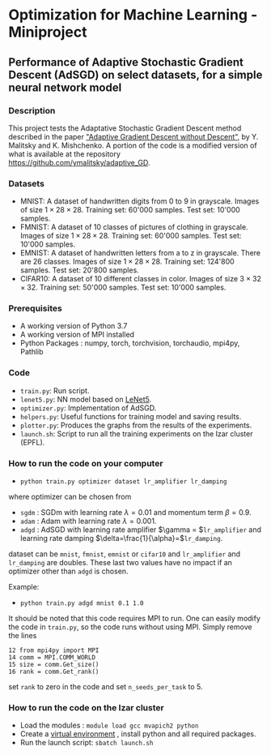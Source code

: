 # Optimization for Machine Learning - Miniproject
## Performance of Adaptive Stochastic Gradient Descent (AdSGD) on select datasets, for a simple neural network model 

### Description
This project tests the Adaptative Stochastic Gradient Descent method described in the paper ["Adaptive Gradient Descent without Descent"](https://arxiv.org/pdf/1910.09529.pdf), by Y. Malitsky and K. Mishchenko. A portion of the code is a modified version of what is available at the repository https://github.com/ymalitsky/adaptive_GD. 

### Datasets

- MNIST: A dataset of handwritten  digits from 0 to 9 in grayscale. Images of size $1\times 28 \times 28$. Training set: 60'000 samples. Test set: 10'000 samples. 
- FMNIST: A dataset of 10 classes of pictures of clothing in grayscale. Images of size $1\times 28 \times 28$. Training set: 60'000 samples. Test set: 10'000 samples. 
- EMNIST: A dataset of handwritten letters from a to z in grayscale. There are 26 classes. Images of size $1\times 28 \times 28$. Training set: 124'800 samples. Test set: 20'800 samples. 
- CIFAR10: A dataset of 10 different classes in color. Images of size $3\times 32 \times 32$. Training set: 50'000 samples. Test set: 10'000 samples. 

### Prerequisites
- A working version of Python 3.7
- A working version of MPI installed
- Python Packages : numpy, torch, torchvision, torchaudio, mpi4py, Pathlib

### Code
- ``train.py``: Run script.
- ``lenet5.py``: NN model based on [LeNet5](http://yann.lecun.com/exdb/publis/pdf/lecun-98.pdf).
- ``optimizer.py``: Implementation of AdSGD.
- ``helpers.py``: Useful functions for training model and saving results.
- ``plotter.py``: Produces the graphs from the results of the experiments.
- ``launch.sh``: Script to run all the training experiments on the Izar cluster (EPFL). 


### How to run the code on your computer
- ``python train.py optimizer dataset lr_amplifier lr_damping``

where optimizer can be chosen from 
- ``sgdm`` : SGDm with learning rate $\lambda=0.01 \text{ and momentum term } \beta=0.9$.
- ``adam`` : Adam with learning rate $\lambda = 0.001$.
- ``adgd`` : AdSGD with learning rate amplifier $\gamma = $``lr_amplifier`` and learning rate damping $\delta=\frac{1}{\alpha}=$``lr_damping``.

dataset can be ``mnist``, ``fmnist``, ``emnist`` or ``cifar10`` and ``lr_amplifier`` and ``lr_damping`` are doubles. These last two values have no impact if an optimizer other than ``adgd`` is chosen.

Example:
- ``python train.py adgd mnist 0.1 1.0``

It should be noted that this code requires MPI to run. One can easily modify the code in ``train.py``, so the code runs without using MPI. Simply remove the lines
```
12 from mpi4py import MPI
14 comm = MPI.COMM_WORLD
15 size = comm.Get_size()
16 rank = comm.Get_rank()
```
set ``rank`` to zero in the code and set ``n_seeds_per_task`` to 5. 

### How to run the code on the Izar cluster
- Load the modules : ``module load gcc mvapich2 python``
- Create a [virtual environment](https://scitas-data.epfl.ch/confluence/display/DOC/Python+Virtual+Environments) , install python and all required packages. 
- Run the launch script: ``sbatch launch.sh``